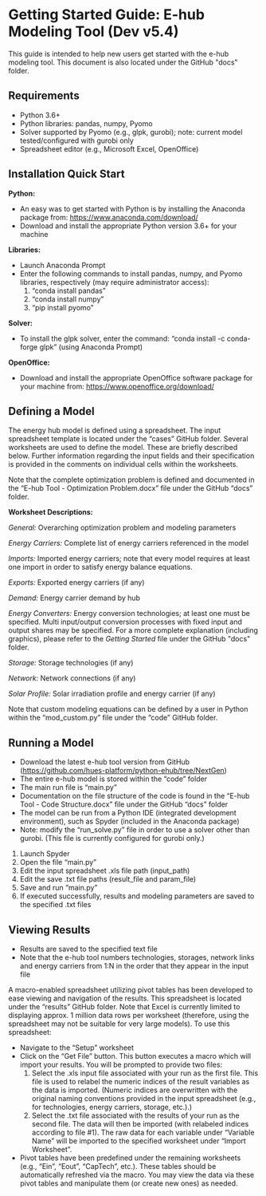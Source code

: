 Getting Started Guide: E-hub Modeling Tool (Dev v5.4)
============

This guide is intended to help new users get started with the e-hub modeling tool. This document is also located under the GitHub "docs" folder.

Requirements
------------

- Python 3.6+
- Python libraries: pandas, numpy, Pyomo
- Solver supported by Pyomo (e.g., glpk, gurobi); note: current model tested/configured with gurobi only
- Spreadsheet editor (e.g., Microsoft Excel, OpenOffice)


Installation Quick Start
---------------

**Python:**
-	An easy was to get started with Python is by installing the Anaconda package from: https://www.anaconda.com/download/
-	Download and install the appropriate Python version 3.6+ for your machine

**Libraries:**
-	Launch Anaconda Prompt
-	Enter the following commands to install pandas, numpy, and Pyomo libraries, respectively (may require administrator access):
    1.	“conda install pandas”
    2.	“conda install numpy”
    3.	“pip install pyomo”

**Solver:**
-	To install the glpk solver, enter the command: “conda install -c conda-forge glpk” (using Anaconda Prompt)

**OpenOffice:**
-	Download and install the appropriate OpenOffice software package for your machine from:  https://www.openoffice.org/download/ 


Defining a Model
---------------

The energy hub model is defined using a spreadsheet. The input spreadsheet template is located under the “cases” GitHub folder. Several worksheets are used to define the model. These are briefly described below. Further information regarding the input fields and their specification is provided in the comments on individual cells within the worksheets.

Note that the complete optimization problem is defined and documented in the “E-hub Tool - Optimization Problem.docx” file under the GitHub “docs” folder.

**Worksheet Descriptions:**

*General:* Overarching optimization problem and modeling parameters

*Energy Carriers:* Complete list of energy carriers referenced in the model

*Imports:* Imported energy carriers; note that every model requires at least one import in order to satisfy energy balance equations.

*Exports:* Exported energy carriers (if any)

*Demand:* Energy carrier demand by hub

*Energy Converters:* Energy conversion technologies; at least one must be specified. Multi input/output conversion processes with fixed input and output shares may be specified. For a more complete explanation (including graphics), please refer to the *Getting Started* file under the GitHub "docs" folder.

*Storage:* Storage technologies (if any)

*Network:*  Network connections (if any)

*Solar Profile:* Solar irradiation profile and energy carrier (if any)

Note that custom modeling equations can be defined by a user in Python within the “mod_custom.py” file under the “code” GitHub folder.


Running a Model
---------------

-	Download the latest e-hub tool version from GitHub (https://github.com/hues-platform/python-ehub/tree/NextGen)
-	The entire e-hub model is stored within the “code” folder
-	The main run file is “main.py”
-	Documentation on the file structure of the code is found in the “E-hub Tool - Code Structure.docx” file under the GitHub “docs” folder
-	The model can be run from a Python IDE (integrated development environment), such as Spyder (included in the Anaconda package)
-	Note: modify the “run_solve.py” file in order to use a solver other than gurobi. (This file is currently configured for gurobi only.)

1.	Launch Spyder
2.	Open the file “main.py”
3.	Edit the input spreadsheet .xls file path (input_path)
4.	Edit the save .txt file paths (result_file and param_file)
5.	Save and run “main.py”
6.	If executed successfully, results and modeling parameters are saved to the specified .txt files


Viewing Results
---------------

-	Results are saved to the specified text file
-	Note that the e-hub tool numbers technologies, storages, network links and energy carriers from 1:N in the order that they appear in the input file

A macro-enabled spreadsheet utilizing pivot tables has been developed to ease viewing and navigation of the results. This spreadsheet is located under the “results” GitHub folder. Note that Excel is currently limited to displaying approx. 1 million data rows per worksheet (therefore, using the spreadsheet may not be suitable for very large models). To use this spreadsheet:
-	Navigate to the “Setup” worksheet
-	Click on the “Get File” button. This button executes a macro which will import your results. You will be prompted to provide two files:
    1.	Select the .xls input file associated with your run as the first file. This file is used to relabel the numeric indices of the result variables as the data is imported. (Numeric indices are overwritten with the original naming conventions provided in the input spreadsheet (e.g., for technologies, energy carriers, storage, etc.).)
    2.	Select the .txt file associated with the results of your run as the second file. The data will then be imported (with relabeled indices according to file #1). The raw data for each variable under “Variable Name” will be imported to the specified worksheet under “Import Worksheet”.
-	Pivot tables have been predefined under the remaining worksheets (e.g., “Ein”, “Eout”, “CapTech”, etc.). These tables should be automatically refreshed via the macro. You may view the data via these pivot tables and manipulate them (or create new ones) as needed.
